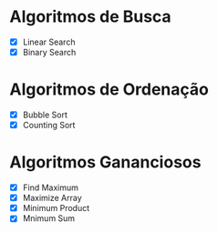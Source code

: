 # Algoritmos de Busca

- [x] Linear Search
- [x] Binary Search

# Algoritmos de Ordenação
- [x] Bubble Sort
- [x] Counting Sort 

# Algoritmos Gananciosos
- [x] Find Maximum
- [x] Maximize Array
- [x] Minimum Product
- [x] Mnimum Sum
